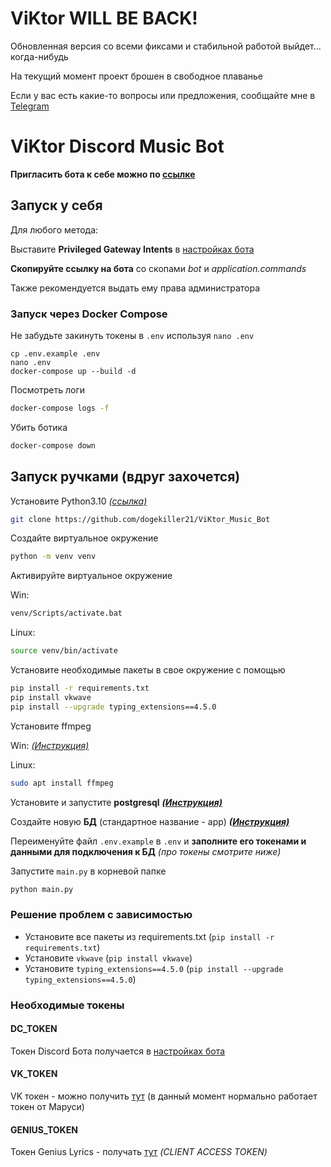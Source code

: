# ViKtor WILL BE BACK!
Обновленная версия со всеми фиксами и стабильной работой выйдет... когда-нибудь

На текущий момент проект брошен в свободное плаванье

Если у вас есть какие-то вопросы или предложения, сообщайте мне в [Telegram](https://t.me/dogekiller21)


# ViKtor Discord Music Bot

**Пригласить бота к себе можно по [ссылке](https://discord.com/api/oauth2/authorize?client_id=821326877213327371&permissions=8&scope=bot%20applications.commands)**


## Запуск у себя

Для любого метода:

Выставите **Privileged Gateway Intents** в [настройках бота](https://discord.com/developers/applications/)

**Скопируйте ссылку на бота** со скопами *bot* и *application.commands*

Также рекомендуется выдать ему права администратора


### Запуск через Docker Compose

Не забудьте закинуть токены в `.env` используя `nano .env`

```back
cp .env.example .env
nano .env
docker-compose up --build -d
```

Посмотреть логи
```bash
docker-compose logs -f
```

Убить ботика
```bash
docker-compose down
```

## Запуск ручками (вдруг захочется)

Установите Python3.10 [*(ссылка)*](https://www.python.org/downloads/)
```bash
git clone https://github.com/dogekiller21/ViKtor_Music_Bot
```

Создайте виртуальное окружение
```bash
python -m venv venv
```

Активируйте виртуальное окружение

Win:
```cmd
venv/Scripts/activate.bat
```

Linux:
```bash
source venv/bin/activate
```

Установите необходимые пакеты в свое окружение с помощью
```bash
pip install -r requirements.txt
pip install vkwave
pip install --upgrade typing_extensions==4.5.0
```

Установите ffmpeg

Win: [*(Инструкция)*](https://phoenixnap.com/kb/ffmpeg-windows)

Linux:
```bash
sudo apt install ffmpeg
```

Установите и запустите **postgresql** [_**(Инструкция)**_](https://www.postgresql.org/download/)

Создайте новую **БД** (стандартное название - app) [_**(Инструкция)**_](https://postgrespro.ru/docs/postgresql/9.5/manage-ag-createdb)

Переименуйте файл `.env.example` в `.env` и **заполните его токенами и данными для подключения к БД** *(про токены смотрите ниже)*

Запустите `main.py` в корневой папке
```bash
python main.py
```

### Решение проблем с зависимостью
* Установите все пакеты из requirements.txt (`pip install -r requirements.txt`)
* Установите `vkwave` (`pip install vkwave`)
* Установите `typing_extensions==4.5.0` (`pip install --upgrade typing_extensions==4.5.0`)

### Необходимые токены

#### DC_TOKEN
Токен Discord Бота получается в [настройках бота](https://discord.com/developers/applications/)
#### VK_TOKEN
VK токен - можно получить [тут](https://vkhost.github.io/) (в данный момент нормально работает токен от Маруси)
#### GENIUS_TOKEN
Токен Genius Lyrics - получать [тут](https://genius.com/api-clients) *(CLIENT ACCESS TOKEN)*
